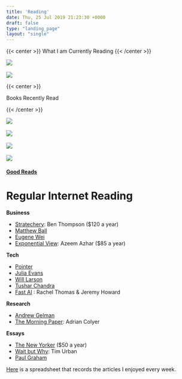 ```yaml
---
title: 'Reading'
date: Thu, 25 Jul 2019 21:23:30 +0000
draft: false
type: "landing_page"
layout: "single"
---
```



{{< center >}}
What I am Currently Reading
{{< /center >}}

![](/img/beloved.jpg?style=centerme)\
\
![](/img/effective_python.jpg?style=centerme)


{{< center >}}

Books Recently Read

{{< /center >}}

![](/img/do_nothing.jpg?style=centerme)\
\
![](/img/color_purple.jpg?style=centerme)\
\
![](/img/being_mortal.jpg?style=centerme)\
\
![](/img/unaccostmed_earth.jpg?style=centerme)



#### [Good Reads](https://www.goodreads.com/user/show/75265124-judah)

Regular Internet Reading 
=========================


**Business**

* [Stratechery](https://stratechery.com/): Ben Thompson ($120 a year)
* [Matthew Ball](https://www.matthewball.vc/)
* [Eugene Wei](https://eugenewei.substack.com/)
* [Exponential View](https://www.exponentialview.co/): Azeem Azhar ($85 a year)

**Tech**

* [Pointer](http://www.pointer.io/)
* [Julia Evans](https://jvns.ca/)
* [Will Larson](https://lethain.com/)
* [Tushar Chandra](https://tusharc.dev/)
* [Fast AI](https://www.fast.ai/) : Rachel Thomas & Jeremy Howard

**Research**

* [Andrew Gelman](https://statmodeling.stat.columbia.edu/)
* [The Morning Paper](https://blog.acolyer.org/): Adrian Colyer

**Essays**

* [The New Yorker](https://www.newyorker.com/) ($50 a year)
* [Wait but Why](https://waitbutwhy.com/): Tim Urban
* [Paul Graham](http://paulgraham.com/index.html)





[Here](https://docs.google.com/spreadsheets/d/1LJM3EJrV8Gx8W0Hk-_i2BhHy1QEer_wZ91dlC22D7a8/edit?usp=sharing) is a spreadsheet that records the articles I enjoyed every week.
